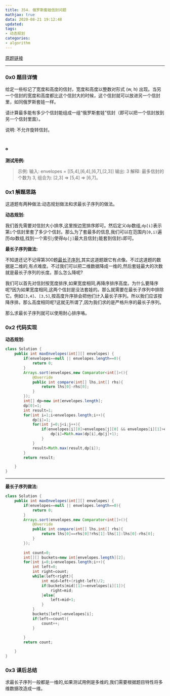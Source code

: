 ```yaml
---
title: 354. 俄罗斯套娃信封问题
mathjax: true
data: 2020-08-21 19:12:48
updated:
tags:
- 动态规划
categories:
- algorithm
---
```


[原题链接](https://leetcode-cn.com/problems/russian-doll-envelopes)

---

### 0x0 题目详情

给定一些标记了宽度和高度的信封，宽度和高度以整数对形式 (w, h) 出现。当另一个信封的宽度和高度都比这个信封大的时候，这个信封就可以放进另一个信封里，如同俄罗斯套娃一样。

请计算最多能有多少个信封能组成一组“俄罗斯套娃”信封（即可以把一个信封放到另一个信封里面）。

说明:
不允许旋转信封。

。
---

**测试用例:**

>示例:
输入: envelopes = [[5,4],[6,4],[6,7],[2,3]]
输出: 3 
解释: 最多信封的个数为 3, 组合为: [2,3] => [5,4] => [6,7]。

### 0x1 解题思路

这道题有两种做法:动态规划做法和求最长子序列的做法。

**动态规划:**

我们首先需要对信封大小排序,这里按边宽排序即可。然后定义dp数组,`dp[i]`表示第`i`个信封里套了多少个信封。那么为了套最多的信息,我们可以在范围内`[0,i)`遍历dp数组,找到一个索引`j`使得`dp[j]`最大且信封`j`能套到信封`i`即可。

**最长子序列做法:**

不知道还记不记得第300题[最长子序列](300-Longest-Increasing-Subsequence.md),其实这道题跟它有点像。不过这道题的数据是二维的,有点难度。不过我们可以把二维数据降成一维的,然后套娃最大的次数就是最长子序列的长度。那么怎么降呢?

我们可以首先对信封按宽度排序,如果宽度相同,再降序排序高度。为什么要降序呢?因为如果宽度相同,这两个信封是没法套娃的。那么就需要在最长子序列中排除它。例如`[3,4]`、`[3,5]`,按高度升序排会把他们计入最长子序列。所以我们应该按降序排。那么高度相同呢?这就无所谓了,因为我们求的是严格升序的最长子序列。

那么求最长子序列就可以使用耐心排序咯。

### 0x2 代码实现

**动态规划:**
``` java
class Solution {
    public int maxEnvelopes(int[][] envelopes) {
        if(envelopes==null || envelopes.length==0){
            return 0;
        }
        Arrays.sort(envelopes,new Comparator<int[]>(){
            @Override
            public int compare(int[] lhs,int[] rhs){
                return lhs[0]-rhs[0];
            }
        });
        int[] dp=new int[envelopes.length];
        dp[0]=1;
        int result=1;
        for(int i=1;i<envelopes.length;i++){
            dp[i]=1;
            for(int j=0;j<i;j++){
                if(envelopes[i][0]>envelopes[j][0] && envelopes[i][1]>envelopes[j][1]){
                    dp[i]=Math.max(dp[i],dp[j]+1);
                }
            }
            result=Math.max(result,dp[i]);
        }
        return result;

    }
}
```
---

**最长子序列做法:**

``` java
class Solution {
    public int maxEnvelopes(int[][] envelopes) {
        if(envelopes==null || envelopes.length==0){
            return 0;
        }
        Arrays.sort(envelopes,new Comparator<int[]>(){
            @Override
            public int compare(int[] lhs,int[] rhs){
                return lhs[0]==rhs[0]?rhs[1]-lhs[1]:lhs[0]-rhs[0];
            }
        });
        
        int count=0;
        int[][] buckets=new int[envelopes.length][2];
        for(int i=0;i<envelopes.length;i++){
            int left=0;
            int right=count;
            while(left<right){
                int mid=left+(right-left)/2;
                if(buckets[mid][1]>=envelopes[i][1]){
                    right=mid;
                }else{
                    left=mid+1;
                }
            }
            buckets[left]=envelopes[i];
            if(left==count){
                count++;
            }
            
        }
        return count;

    }
}

```

### 0x3 课后总结

求最长子序列一般都是一维的,如果测试用例是多维的,我们需要根据题目特性将多维数据改造成一维。